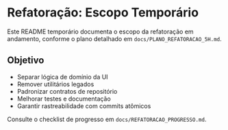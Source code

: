 # Refatoração: Escopo Temporário

Este README temporário documenta o escopo da refatoração em andamento, conforme o plano detalhado em `docs/PLANO_REFATORACAO_5H.md`.

## Objetivo
- Separar lógica de domínio da UI
- Remover utilitários legados
- Padronizar contratos de repositório
- Melhorar testes e documentação
- Garantir rastreabilidade com commits atômicos

Consulte o checklist de progresso em `docs/REFATORACAO_PROGRESSO.md`.
